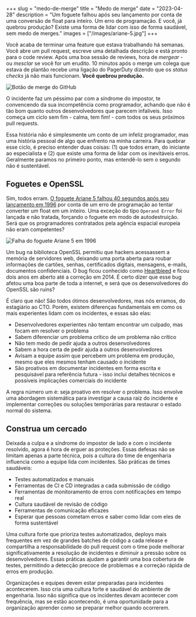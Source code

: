 +++
slug = "medo-de-merge"
title = "Medo de merge"
date = "2023-04-28"
description = "Um foguete falhou após seu lançamento por conta de uma conversão de float para inteiro. Um erro de programação. E você, já quebrou produção? Existe uma forma de lidar com isso de forma saudável, sem medo de merges."
images = ["/images/ariane-5.jpg"]
+++

Você acaba de terminar uma feature que estava trabalhando há semanas. Você abre um pull request, escreve uma detalhada descrição e está pronto para o code review. Após uma boa sessão de reviews, hora de *mergear* - ou _mesclar_ se você for um erudito. 10 minutos após o merge um colega que estava de plantão recebe uma ligação do PagerDuty dizendo que os *status checks* já não mais funcionam. **Você quebrou produção.**

![Botão de merge do GitHub](/images/github-merge.png)

O incidente faz um péssimo par com a síndrome do impostor, te convencendo da sua incompetência como programador, achando que não é tão bom quanto outros desenvolvedores que parecem infalíveis. Isso começa um ciclo sem fim - calma, tem fim! - com todos os seus próximos pull requests.

Essa história não é simplesmente um conto de um infeliz programador, mas uma história pessoal de algo que enfrento na minha carreira. Para quebrar esse ciclo, é preciso entender duas coisas: (1) que todos erram, do iniciante ao especialista e (2) que existe uma forma de lidar com os inevitáveis erros. Geralmente paramos no primeiro ponto, mas entendê-lo sem o segundo não é sustentável.

## Foguetes e OpenSSL

Sim, todos erram. [O foguete Ariane 5 falhou 40 segundos após seu lançamento em 1996](https://www.rvs.uni-bielefeld.de/publications/Incidents/DOCS/Research/Rvs/Misc/Additional/Reports/ariane.html) por conta de um erro de programação ao tentar converter um float em um inteiro. Uma exceção do tipo `Operand Error` foi lançada e não tratada, forçando o foguete em modo de autodestruição. Será que os programadores contratados pela agência espacial europeia não eram competentes?

![Falha do foguete Ariane 5 em 1996](/images/ariane-5.jpg)

Um bug na biblioteca OpenSSL permitiu que hackers acessassem a memória de servidores web, deixando uma porta aberta para roubar informações de cartões, senhas, certificados digitais, mensagens, e-mails, documentos confidenciais. O bug ficou conhecido como [Heartbleed](https://heartbleed.com) e ficou dois anos em aberto até a correção em 2014. É certo dizer que esse bug afetou uma boa parte de toda a internet, e será que os desenvolvedores do OpenSSL são ruins?

É claro que não! São todos ótimos desenvolvedores, mas nós erramos, do estagiário ao CTO. Porém, existem diferenças fundamentais em como os mais experientes lidam com os incidentes, e essas são elas:

- Desenvolvedores experientes não tentam encontrar um culpado, mas focam em resolver o problema
- Sabem diferenciar um problema crítico de um problema não crítico
- Não tem medo de pedir ajuda a outros desenvolvedores
- Sabem a hora certa de pedir ajuda a outros desenvolvedores
- Avisam a equipe assim que percebem um problema em produção, mesmo que eles mesmos tenham causado o incidente
- São proativos em documentar incidentes em forma escrita e pesquisável para referência futura - isso inclui detalhes técnicos e possíveis implicações comerciais do incidente

A regra número um é: seja proativo em resolver o problema. Isso envolve uma abordagem sistemática para investigar a causa raiz do incidente e implementar correções ou soluções temporárias para restaurar o estado normal do sistema.

## Construa um cercado

Deixada a culpa e a síndrome do impostor de lado e com o incidente resolvido, agora é hora de erguer as proteções. Essas defesas não se limitam apenas a parte técnica, pois a cultura do time de engenharia influencia como a equipe lida com incidentes. São práticas de times saudáveis:

- Testes automatizados e manuais
- Ferramentas de CI e CD integradas a cada submissão de código
- Ferramentas de monitoramento de erros com notificações em tempo real
- Cultura saudável de revisão de código
- Ferramentas de comunicação eficazes
- Esperar que pessoas cometam erros e saber como lidar com eles de forma sustentável

Uma cultura forte que prioriza testes automatizados, deploys mais frequentes em vez de grandes batches de código a cada release e compartilha a responsabilidade do pull request com o time pode melhorar significativamente a resolução de incidentes e diminuir a pressão sobre os desenvolvedores. Essas práticas ajudam a garantir uma boa cobertura de testes, permitindo a detecção precoce de problemas e a correção rápida de erros em produção.

Organizações e equipes devem estar preparadas para incidentes acontecerem. Isso cria uma cultura forte e saudável do ambiente de engenharia. Isso não significa que os incidentes devam acontecer com frequência, mas se estão acontecendo, é uma oportunidade para a organização aprender como se preparar melhor quando ocorrerem.